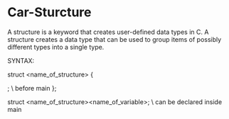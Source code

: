# Car-Sturcture
A structure is a keyword that creates user-defined data types in C.
A structure creates a data type that can be used to group items of possibly different types into a single type. 

SYNTAX:

struct <name_of_structure>
{

<variable declaration>;                                \\ before main
};

struct <name_of_structure><name_of_variable>;           \\ can be declared inside main
